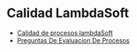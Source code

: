 # Calidad LambdaSoft #
<ul>
<li><a href='https://code.google.com/p/lambdasoft/source/browse/wiki/CALIDADDEPROCESOS-LAMBDASOFT.pdf'>Calidad de procesos lambdaSoft</a></li>

<li><a href='https://code.google.com/p/lambdasoft/source/browse/wiki/PreguntasDeEvaluacionProcesos_2.0.pdf'>Preguntas De Evaluacion De Procesos</a></li>